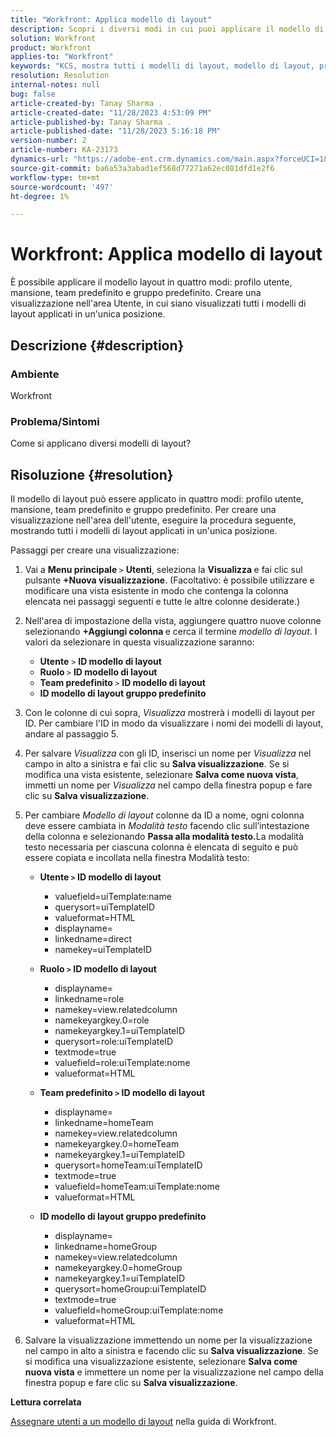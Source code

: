 ```yaml
---
title: "Workfront: Applica modello di layout"
description: Scopri i diversi modi in cui puoi applicare il modello di layout.
solution: Workfront
product: Workfront
applies-to: "Workfront"
keywords: "KCS, mostra tutti i modelli di layout, modello di layout, profilo utente, mansione, team predefinito, gruppo predefinito, Workfront"
resolution: Resolution
internal-notes: null
bug: false
article-created-by: Tanay Sharma .
article-created-date: "11/28/2023 4:53:09 PM"
article-published-by: Tanay Sharma .
article-published-date: "11/28/2023 5:16:18 PM"
version-number: 2
article-number: KA-23173
dynamics-url: "https://adobe-ent.crm.dynamics.com/main.aspx?forceUCI=1&pagetype=entityrecord&etn=knowledgearticle&id=be19a899-0e8e-ee11-8179-6045bd006704"
source-git-commit: ba6a53a3abad1ef568d77271a62ec081dfd1e2f6
workflow-type: tm+mt
source-wordcount: '497'
ht-degree: 1%

---
```


# Workfront: Applica modello di layout


È possibile applicare il modello layout in quattro modi: profilo utente, mansione, team predefinito e gruppo predefinito. Creare una visualizzazione nell&#39;area Utente, in cui siano visualizzati tutti i modelli di layout applicati in un&#39;unica posizione.

## Descrizione {#description}


### Ambiente

Workfront



### Problema/Sintomi

Come si applicano diversi modelli di layout?


## Risoluzione {#resolution}


Il modello di layout può essere applicato in quattro modi: profilo utente, mansione, team predefinito e gruppo predefinito. Per creare una visualizzazione nell&#39;area dell&#39;utente, eseguire la procedura seguente, mostrando tutti i modelli di layout applicati in un&#39;unica posizione.

Passaggi per creare una visualizzazione:

1. Vai a <b>Menu principale </b>`>`  <b>Utenti</b>, seleziona la <b>Visualizza </b>e fai clic sul pulsante <b>+Nuova visualizzazione</b>. (Facoltativo: è possibile utilizzare e modificare una vista esistente in modo che contenga la colonna elencata nei passaggi seguenti e tutte le altre colonne desiderate.)
2. Nell&#39;area di impostazione della vista, aggiungere quattro nuove colonne selezionando <b>+Aggiungi colonna </b>e cerca il termine *modello di layout*. I valori da selezionare in questa visualizzazione saranno:

   - <b>Utente</b> `>`  <b>ID modello di layout</b>
   - <b>Ruolo </b>`>`  <b>ID modello di layout</b>
   - <b>Team predefinito </b>`>`  <b>ID modello di layout</b>
   - <b>ID modello di layout gruppo predefinito</b>
3. Con le colonne di cui sopra, *Visualizza* mostrerà i modelli di layout per ID. Per cambiare l&#39;ID in modo da visualizzare i nomi dei modelli di layout, andare al passaggio 5.
4. Per salvare *Visualizza* con gli ID, inserisci un nome per *Visualizza* nel campo in alto a sinistra e fai clic su <b>Salva visualizzazione</b>. Se si modifica una vista esistente, selezionare <b>Salva come nuova vista</b>, immetti un nome per *Visualizza* nel campo della finestra popup e fare clic su <b>Salva visualizzazione</b>.
5. Per cambiare *Modello di layout* colonne da ID a nome, ogni colonna deve essere cambiata in *Modalità testo* facendo clic sull’intestazione della colonna e selezionando <b>Passa alla modalità testo.</b>La modalità testo necessaria per ciascuna colonna è elencata di seguito e può essere copiata e incollata nella finestra Modalità testo:
   - <b>Utente `>`  ID modello di layout </b>
      - valuefield=uiTemplate:name
      - querysort=uiTemplateID
      - valueformat=HTML
      - displayname=
      - linkedname=direct
      - namekey=uiTemplateID


   - <b>Ruolo `>`  ID modello di layout </b>
      - displayname=
      - linkedname=role
      - namekey=view.relatedcolumn
      - namekeyargkey.0=role
      - namekeyargkey.1=uiTemplateID
      - querysort=role:uiTemplateID
      - textmode=true
      - valuefield=role:uiTemplate:nome
      - valueformat=HTML


   - <b>Team predefinito `>`  ID modello di layout</b>
      - displayname=
      - linkedname=homeTeam
      - namekey=view.relatedcolumn
      - namekeyargkey.0=homeTeam
      - namekeyargkey.1=uiTemplateID
      - querysort=homeTeam:uiTemplateID
      - textmode=true
      - valuefield=homeTeam:uiTemplate:nome
      - valueformat=HTML


   - <b>ID modello di layout gruppo predefinito </b>
      - displayname=
      - linkedname=homeGroup
      - namekey=view.relatedcolumn
      - namekeyargkey.0=homeGroup
      - namekeyargkey.1=uiTemplateID
      - querysort=homeGroup:uiTemplateID
      - textmode=true
      - valuefield=homeGroup:uiTemplate:nome
      - valueformat=HTML
6. Salvare la visualizzazione immettendo un nome per la visualizzazione nel campo in alto a sinistra e facendo clic su <b>Salva visualizzazione</b>. Se si modifica una visualizzazione esistente, selezionare <b>Salva come nuova vista</b> e immettere un nome per la visualizzazione nel campo della finestra popup e fare clic su <b>Salva visualizzazione</b>.


<b>Lettura correlata</b>

[Assegnare utenti a un modello di layout](https://experienceleague.adobe.com/docs/workfront/using/administration-and-setup/customize/layout-templates/assign-users-to-layout-template.html) nella guida di Workfront.
